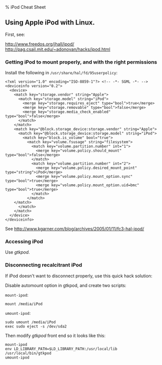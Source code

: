 % iPod Cheat Sheet


## Using Apple iPod with Linux.

First, see:

<http://www.freedos.org/jhall/ipod/>
<http://pag.csail.mit.edu/~adonovan/hacks/ipod.html>

### Getting iPod to mount properly, and with the right permissions

Install the following in `/usr/share/hal/fd/95userpolicy`:

    <?xml version="1.0" encoding="ISO-8859-1"?> <!-- -*- SGML -*- -->
    <deviceinfo version="0.2">
      <device>
        <match key="storage.vendor" string="Apple">
          <match key="storage.model" string="iPod">
            <merge key="storage.requires_eject" type="bool">true</merge>
            <merge key="storage.removable" type="bool">false</merge>
            <merge key="storage.media_check_enabled" type="bool">false</merge>
          </match>
        </match>
        <match key="@block.storage_device:storage.vendor" string="Apple">
          <match key="@block.storage_device:storage.model" string="iPod">
            <match key="block.is_volume" bool="true">
              <match key="volume.fsusage" string="filesystem">
                <match key="volume.partition.number" int="1">
                  <merge key="volume.policy.should_mount" type="bool">false</merge>
                </match>
                <match key="volume.partition.number" int="2">
                  <merge key="volume.policy.desired_mount_point" type="string">iPod</merge>
                  <merge key="volume.policy.mount_option.sync" type="bool">true</merge>
                  <merge key="volume.policy.mount_option.uid=bmc" type="bool">true</merge>
                </match>
              </match>
    	</match>
          </match>
        </match>
      </device>
    </deviceinfo>

See <http://www.kgarner.com/blog/archives/2005/01/11/fc3-hal-ipod/>

### Accessing iPod

Use *gtkpod*.

### Disconnecting recalcitrant iPod

If iPod doesn't want to disconnect properly, use this quick hack solution:

Disable automount option in gtkpod, and create two scripts:

`mount-ipod`:

    mount /media/iPod

`umount-ipod`:

    sudo umount /media/iPod
    exec sudo eject -s /dev/sda2

Then modify *gtkpod* front end so it looks like this:

    mount-ipod
    env LD_LIBRARY_PATH=$LD_LIBRARY_PATH:/usr/local/lib /usr/local/bin/gtkpod
    umount-ipod

